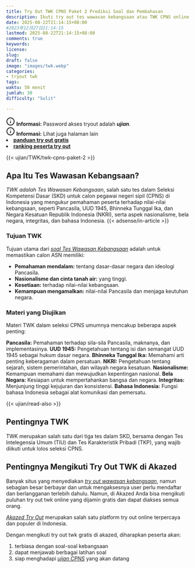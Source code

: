 ```yaml
---
title: Try Out TWK CPNS Paket 2 Prediksi Soal dan Pembahasan
description: Ikuti try out tes wawasan kebangsaan atau TWK CPNS online gratis nasional yang bisa diakses kapanpun, kerjakan puluhan soal twk sekaligus kunci jawaban twk cpns serta pembahasan soal tes wawasan kebangsaan.
date: 2025-08-22T21:14:15+08:00 
#2023年12月27日21:14:15
lastmod: 2025-08-22T21:14:15+08:00 
comments: true
keywords: 
license: 
slug: 
draft: false
image: "images/twk.webp"
categories:
- tryout twk
tags:
waktu: 50 menit
jumlah: 30 
difficulty: "Sulit"

---
```



<div class="alert alert-info">
  <svg xmlns="http://www.w3.org/2000/svg" width="24" height="24" viewBox="0 0 24 24" fill="none" stroke="currentColor" stroke-width="2" stroke-linecap="round" stroke-linejoin="round" class="feather feather-info"><circle cx="12" cy="12" r="10"></circle><line x1="12" y1="16" x2="12" y2="12"></line>    <line x1="12" y1="8" x2="12.01" y2="8"></line>  </svg>
  <span><strong>Informasi:</strong> Password akses tryout adalah <b><i>ujian</b></i>.</span>
</div>
<div class="alert alert-info">
  <svg xmlns="http://www.w3.org/2000/svg" width="24" height="24" viewBox="0 0 24 24" fill="none" stroke="currentColor" stroke-width="2" stroke-linecap="round" stroke-linejoin="round" class="feather feather-info"><circle cx="12" cy="12" r="10"></circle><line x1="12" y1="16" x2="12" y2="12"></line>    <line x1="12" y1="8" x2="12.01" y2="8"></line>  </svg>
  <span><strong>Informasi:</strong> Lihat juga halaman lain<b> <li><a href="/ujian/cara-ikut-tryout-online-gratis">panduan try out gratis</a></li></b> <b><li><a href="/ujian/ranking-peserta-tryout">ranking peserta try out</a></li></b></span>
</div>



{{< ujian/TWK/twk-cpns-paket-2 >}}

## Apa Itu Tes Wawasan Kebangsaan?
*TWK adalah Tes Wawasan Kebangsaan*, salah satu tes dalam Seleksi Kompetensi Dasar (SKD) untuk calon pegawai negeri sipil (CPNS) di Indonesia yang mengukur pemahaman peserta terhadap nilai-nilai kebangsaan, seperti Pancasila, UUD 1945, Bhinneka Tunggal Ika, dan Negara Kesatuan Republik Indonesia (NKRI), serta aspek nasionalisme, bela negara, integritas, dan bahasa Indonesia. 
{{< adsense/in-article >}}

### Tujuan TWK
Tujuan utama dari *[soal Tes Wawasan Kebangsaan](/ujian/cpns/tes-wawasan-kebangsaan/)* adalah untuk memastikan calon ASN memiliki: 

* **Pemahaman mendalam:** tentang dasar-dasar negara dan ideologi Pancasila.
* **Nasionalisme dan cinta tanah air:** yang tinggi.
* **Kesetiaan:** terhadap nilai-nilai kebangsaan.
* **Kemampuan mengamalkan:** nilai-nilai Pancasila dan menjaga keutuhan negara.

### Materi yang Diujikan
Materi TWK dalam seleksi CPNS umumnya mencakup beberapa aspek penting: 

**Pancasila:** Pemahaman terhadap sila-sila Pancasila, maknanya, dan implementasinya.
**UUD 1945:** Pengetahuan tentang isi dan semangat UUD 1945 sebagai hukum dasar negara.
**Bhinneka Tunggal Ika:** Memahami arti penting keberagaman dalam persatuan.
**NKRI:** Pengetahuan tentang sejarah, sistem pemerintahan, dan wilayah negara kesatuan.
**Nasionalisme:** Kemampuan memahami dan mewujudkan kepentingan nasional.
**Bela Negara:** Kesiapan untuk mempertahankan bangsa dan negara.
**Integritas:** Menjunjung tinggi kejujuran dan konsistensi.
**Bahasa Indonesia:** Fungsi bahasa Indonesia sebagai alat komunikasi dan pemersatu.

{{< ujian/read-also >}}

## Pentingnya TWK
TWK merupakan salah satu dari tiga tes dalam SKD, bersama dengan Tes Intelegensia Umum (TIU) dan Tes Karakteristik Pribadi (TKP), yang wajib diikuti untuk lolos seleksi CPNS. 

## Pentingnya Mengikuti Try Out TWK di Akazed
Banyak situs yang menyediakan *[try out wawasan kebangsaan](/categories/tryout-twk/)*, namun sebagian besar berbayar dan untuk mengaksesnya user perlu mendaftar dan berlangganan terlebih dahulu. Namun, di Akazed Anda bisa mengikuti puluhan try out twk online yang dijamin gratis dan dapat diakses semua orang.

*[Akazed Try Out](/ujian/)* merupakan salah satu platform try out online terpercaya dan populer di Indonesia.

Dengan mengikuti try out twk gratis di akazed, diharapkan peserta akan:
1. terbiasa dengan soal-soal kebangsaan
2. dapat menjawab berbagai latihan soal
3. siap menghadapi *[ujian CPNS](/categories/tryout-cpns/)* yang akan datang